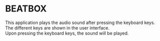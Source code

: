 # BEATBOX
This application plays the audio sound after pressing the keyboard keys.  
The different keys are shown in the user interface.  
Upon pressing the keyboard keys, the sound will be played.

